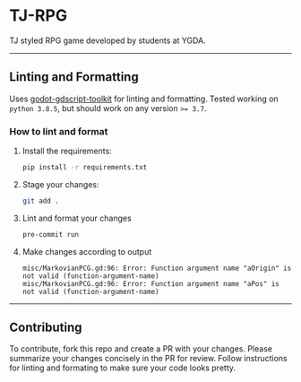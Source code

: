 # TJ-RPG
TJ styled RPG game developed by students at YGDA.

---
## Linting and Formatting
Uses [godot-gdscript-toolkit](https://github.com/Scony/godot-gdscript-toolkit) for linting and formatting.
Tested working on `python 3.8.5`, but should work on any version `>= 3.7`.

### How to lint and format
1. Install the requirements: 
    ```bash
    pip install -r requirements.txt
    ```
2. Stage your changes:
    ```bash
    git add .
    ```
3. Lint and format your changes
    ```bash
    pre-commit run
    ```
4. Make changes according to output
    ```
    misc/MarkovianPCG.gd:96: Error: Function argument name "aOrigin" is not valid (function-argument-name)
    misc/MarkovianPCG.gd:96: Error: Function argument name "aPos" is not valid (function-argument-name)
    ``` 
---

## Contributing
To contribute, fork this repo and create a PR with your changes. Please summarize your changes concisely in the PR for review. Follow instructions for linting and formating to make sure your code looks pretty.
